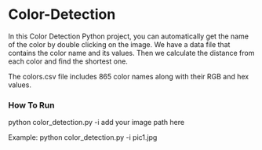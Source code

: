 # Color-Detection

In this Color Detection Python project, you can automatically get the name of the color by double clicking on the image. We have a data file that contains the color name and its values. Then we calculate the distance from each color and find the shortest one.

The colors.csv file includes 865 color names along with their RGB and hex values.

### How To Run

python color_detection.py -i add your image path here

Example: python color_detection.py -i pic1.jpg
